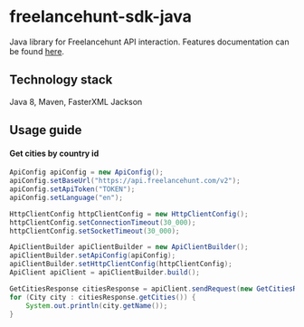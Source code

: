 # freelancehunt-sdk-java

Java library for Freelancehunt API interaction. Features documentation can be found [here](https://apidocs.freelancehunt.com/).

## Technology stack

Java 8, Maven, FasterXML Jackson

## Usage guide

#### Get cities by country id
```java
ApiConfig apiConfig = new ApiConfig();
apiConfig.setBaseUrl("https://api.freelancehunt.com/v2");
apiConfig.setApiToken("TOKEN");
apiConfig.setLanguage("en");

HttpClientConfig httpClientConfig = new HttpClientConfig();
httpClientConfig.setConnectionTimeout(30_000);
httpClientConfig.setSocketTimeout(30_000);

ApiClientBuilder apiClientBuilder = new ApiClientBuilder();
apiClientBuilder.setApiConfig(apiConfig);
apiClientBuilder.setHttpClientConfig(httpClientConfig);
ApiClient apiClient = apiClientBuilder.build();

GetCitiesResponse citiesResponse = apiClient.sendRequest(new GetCitiesRequest().setCountryId(1L));
for (City city : citiesResponse.getCities()) {
    System.out.println(city.getName());
}
```
